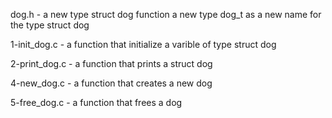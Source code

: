 dog.h - a new type struct dog function
     a new type dog_t as a new name for the type struct dog


1-init_dog.c - a function that initialize a varible of type struct dog


2-print_dog.c - a function that prints a struct dog

4-new_dog.c - a function that creates a new dog

5-free_dog.c - a function that frees a dog


